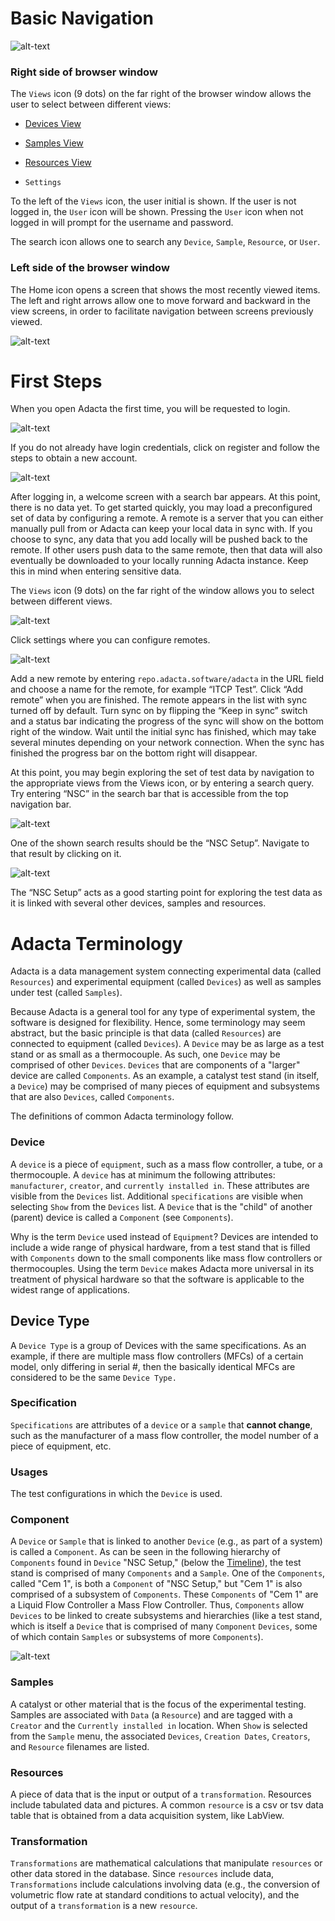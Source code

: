 # Basic Navigation

![alt-text](docs/images/Navigation.png)

### Right side of browser window

The `Views` icon (9 dots) on the far right of the browser window allows the user to select between different views:

- [Devices View](/doc/DEVICES)

- [Samples View](/doc/SAMPLES)

- [Resources View](/doc/RESOURCES)

- `Settings`

To the left of the `Views` icon, the user initial is shown. If the user is not logged in, the `User` icon will be shown. Pressing the `User` icon when not logged in will prompt for the username and password.

The search icon allows one to search any `Device`, `Sample`, `Resource`, or `User`.

### Left side of the browser window

The Home icon opens a screen that shows the most recently viewed items. The left and right arrows allow one to move forward and backward in the view screens, in order to facilitate navigation between screens previously viewed.

![alt-text](docs/images/Home-Screen.png)

# First Steps

When you open Adacta the first time, you will be requested to login.

![alt-text](docs/images/Login.png)

If you do not already have login credentials, click on register and follow the steps to obtain a new account.

![alt-text](docs/images/Register.png)

After logging in, a welcome screen with a search bar appears. At this point, there is no data yet. To get started quickly, you may load a preconfigured set of data by configuring a remote. A remote is a server that you can either manually pull from or Adacta can keep your local data in sync with. If you choose to sync, any data that you add locally will be pushed back to the remote. If other users push data to the same remote, then that data will also eventually be downloaded to your locally running Adacta instance. Keep this in mind when entering sensitive data.

The `Views` icon (9 dots) on the far right of the window allows you to select between different views.

![alt-text](docs/images/Navigation.png)

Click settings where you can configure remotes.

![alt-text](docs/images/Settings.png)

Add a new remote by entering `repo.adacta.software/adacta` in the URL field and choose a name for the remote, for example “ITCP Test”. Click “Add remote” when you are finished. The remote appears in the list with sync turned off by default. Turn sync on by flipping the “Keep in sync” switch and a status bar indicating the progress of the sync will show on the bottom right of the window. Wait until the initial sync has finished, which may take several minutes depending on your network connection. When the sync has finished the progress bar on the bottom right will disappear.

At this point, you may begin exploring the set of test data by navigation to the appropriate views from the Views icon, or by entering a search query. Try entering “NSC” in the search bar that is accessible from the top navigation bar.

![alt-text](docs/images/SearchNSC.png)

One of the shown search results should be the “NSC Setup”. Navigate to that result by clicking on it.

![alt-text](docs/images/DeviceNSC.png)

The “NSC Setup” acts as a good starting point for exploring the test data as it is linked with several other devices, samples and resources.

# Adacta Terminology

Adacta is a data management system connecting experimental data (called `Resources`) and experimental equipment (called `Devices`) as well as samples under test (called `Samples`).

Because Adacta is a general tool for any type of experimental system, the software is designed for flexibility. Hence, some terminology may seem abstract, but the basic principle is that data (called `Resources`) are connected to equipment (called `Devices`). A `Device` may be as large as a test stand or as small as a thermocouple. As such, one `Device` may be comprised of other `Devices`. `Devices` that are components of a "larger" device are called `Components`. As an example, a catalyst test stand (in itself, a `Device`) may be comprised of many pieces of equipment and subsystems that are also `Devices`, called `Components`.

The definitions of common Adacta terminology follow.

### Device

A `device` is a piece of `equipment`, such as a mass flow controller, a tube, or a thermocouple. A `device` has at minimum the following attributes: `manufacturer`, `creator`, and `currently installed in`. These attributes are visible from the `Devices` list. Additional `specifications` are visible when selecting `Show` from the `Devices` list. A `Device` that is the "child" of another (parent) device is called a `Component` (see `Components`).

Why is the term `Device` used instead of `Equipment`? Devices are intended to include a wide range of physical hardware, from a test stand that is filled with `Components` down to the small components like mass flow controllers or thermocouples. Using the term `Device` makes Adacta more universal in its treatment of physical hardware so that the software is applicable to the widest range of applications.

## Device Type

A `Device Type` is a group of Devices with the same specifications. As an example, if there are multiple mass flow controllers (MFCs) of a certain model, only differing in serial #, then the basically identical MFCs are considered to be the same `Device Type.`

### Specification

`Specifications` are attributes of a `device` or a `sample` that **cannot change**, such as the manufacturer of a mass flow controller, the model number of a piece of equipment, etc.

### Usages

The test configurations in which the `Device` is used.

### Component

A `Device` or `Sample` that is linked to another `Device` (e.g., as part of a system) is called a `Component`. As can be seen in the following hierarchy of `Components` found in `Device` "NSC Setup," (below the [Timeline](/doc/TIMELINE)), the test stand is comprised of many `Components` and a `Sample`. One of the `Components`, called "Cem 1", is both a `Component` of "NSC Setup," but "Cem 1" is also comprised of a subsystem of `Components`. These `Components` of "Cem 1" are a Liquid Flow Controller a Mass Flow Controller. Thus, `Components` allow `Devices` to be linked to create subsystems and hierarchies (like a test stand, which is itself a `Device` that is comprised of many `Component` `Devices`, some of which contain `Samples` or subsystems of more `Components`).

![alt-text](docs/images/Components.png)

### Samples

A catalyst or other material that is the focus of the experimental testing. Samples are associated with `Data` (a `Resource`) and are tagged with a `Creator` and the `Currently installed in` location. When `Show` is selected from the `Sample` menu, the associated `Devices`, `Creation Dates`, `Creators`, and `Resource` filenames are listed.

### Resources

A piece of data that is the input or output of a `transformation`. Resources include tabulated data and pictures. A common `resource` is a csv or tsv data table that is obtained from a data acquisition system, like LabView.

### Transformation

`Transformations` are mathematical calculations that manipulate `resources` or other data stored in the database. Since `resources` include data, `Transformations` include calculations involving data (e.g., the conversion of volumetric flow rate at standard conditions to actual velocity), and the output of a `transformation` is a new `resource`.
